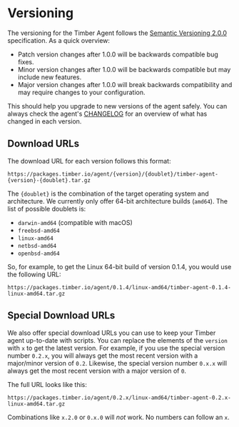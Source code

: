 # Versioning

The versioning for the Timber Agent follows the [Semantic Versioning 2.0.0](http://semver.org/spec/v2.0.0.html) specification. As a quick overview:

- Patch version changes after 1.0.0 will be backwards compatible bug fixes.
- Minor version changes after 1.0.0 will be backwards compatible but may include new features.
- Major version changes after 1.0.0 will break backwards compatibility and may require changes to your configuration.

This should help you upgrade to new versions of the agent safely. You can always check the agent's [CHANGELOG](https://github.com/timberio/agent/blob/master/CHANGELOG.md) for an overview of what has changed in each version.

## Download URLs

The download URL for each version follows this format:

```
https://packages.timber.io/agent/{version}/{doublet}/timber-agent-{version}-{doublet}.tar.gz
```

The `{doublet}` is the combination of the target operating system and architecture. We currently only offer 64-bit architecture builds (`amd64`). The list of possible doublets is:


- `darwin-amd64` (compatible with macOS)
- `freebsd-amd64`
- `linux-amd64`
- `netbsd-amd64`
- `openbsd-amd64`

So, for example, to get the Linux 64-bit build of version 0.1.4, you would use the following URL:

```
https://packages.timber.io/agent/0.1.4/linux-amd64/timber-agent-0.1.4-linux-amd64.tar.gz
```

## Special Download URLs

We also offer special download URLs you can use to keep your Timber agent up-to-date with scripts. You can replace the elements of the `version` with `x` to get the latest version. For example, if you use the special version number `0.2.x`, you will always get the most recent version with a major/minor version of `0.2`. Likewise, the special version number `0.x.x` will always get the most recent version with a major version of `0`.

The full URL looks like this:

```
https://packages.timber.io/agent/0.2.x/linux-amd64/timber-agent-0.2.x-linux-amd64.tar.gz
```

Combinations like `x.2.0` or `0.x.0` will _not_ work. No numbers can follow an `x`.
